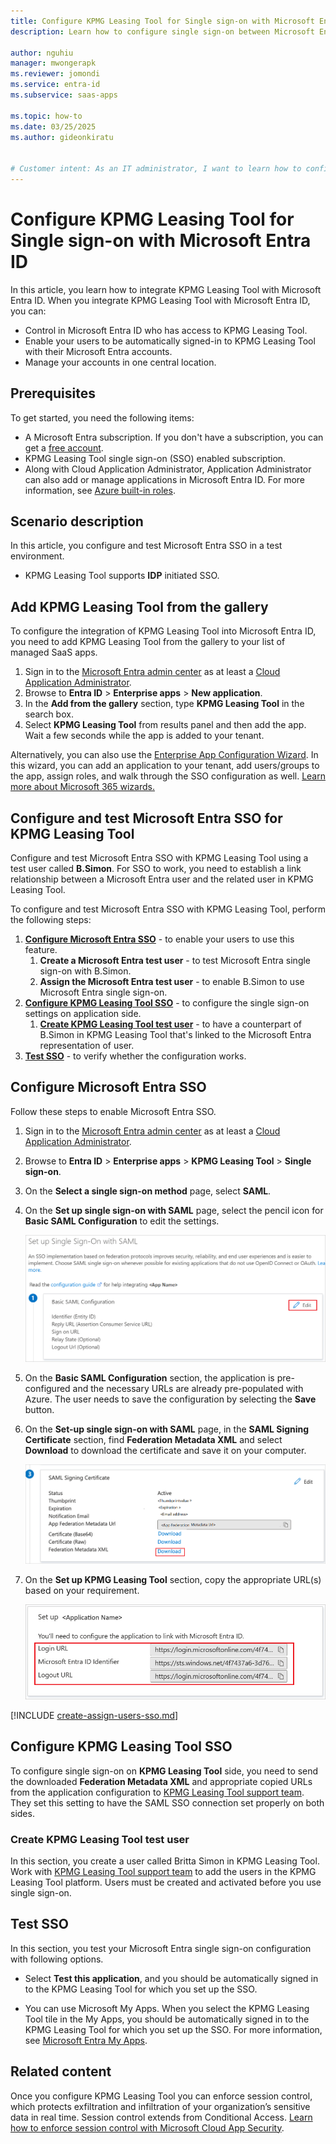 ```yaml
---
title: Configure KPMG Leasing Tool for Single sign-on with Microsoft Entra ID
description: Learn how to configure single sign-on between Microsoft Entra ID and KPMG Leasing Tool.

author: nguhiu
manager: mwongerapk
ms.reviewer: jomondi
ms.service: entra-id
ms.subservice: saas-apps

ms.topic: how-to
ms.date: 03/25/2025
ms.author: gideonkiratu


# Customer intent: As an IT administrator, I want to learn how to configure single sign-on between Microsoft Entra ID and KPMG Leasing Tool so that I can control who has access to KPMG Leasing Tool, enable automatic sign-in with Microsoft Entra accounts, and manage my accounts in one central location.
---
```


# Configure KPMG Leasing Tool for Single sign-on with Microsoft Entra ID

In this article,  you learn how to integrate KPMG Leasing Tool with Microsoft Entra ID. When you integrate KPMG Leasing Tool with Microsoft Entra ID, you can:

* Control in Microsoft Entra ID who has access to KPMG Leasing Tool.
* Enable your users to be automatically signed-in to KPMG Leasing Tool with their Microsoft Entra accounts.
* Manage your accounts in one central location.

## Prerequisites

To get started, you need the following items:

* A Microsoft Entra subscription. If you don't have a subscription, you can get a [free account](https://azure.microsoft.com/free/).
* KPMG Leasing Tool single sign-on (SSO) enabled subscription.
* Along with Cloud Application Administrator, Application Administrator can also add or manage applications in Microsoft Entra ID.
For more information, see [Azure built-in roles](~/identity/role-based-access-control/permissions-reference.md).

## Scenario description

In this article,  you configure and test Microsoft Entra SSO in a test environment.

* KPMG Leasing Tool supports **IDP** initiated SSO.

## Add KPMG Leasing Tool from the gallery

To configure the integration of KPMG Leasing Tool into Microsoft Entra ID, you need to add KPMG Leasing Tool from the gallery to your list of managed SaaS apps.

1. Sign in to the [Microsoft Entra admin center](https://entra.microsoft.com) as at least a [Cloud Application Administrator](~/identity/role-based-access-control/permissions-reference.md#cloud-application-administrator).
1. Browse to **Entra ID** > **Enterprise apps** > **New application**.
1. In the **Add from the gallery** section, type **KPMG Leasing Tool** in the search box.
1. Select **KPMG Leasing Tool** from results panel and then add the app. Wait a few seconds while the app is added to your tenant.

 Alternatively, you can also use the [Enterprise App Configuration Wizard](https://portal.office.com/AdminPortal/home?Q=Docs#/azureadappintegration). In this wizard, you can add an application to your tenant, add users/groups to the app, assign roles, and walk through the SSO configuration as well. [Learn more about Microsoft 365 wizards.](/microsoft-365/admin/misc/azure-ad-setup-guides)

<a name='configure-and-test-azure-ad-sso-for-kpmg-leasing-tool'></a>

## Configure and test Microsoft Entra SSO for KPMG Leasing Tool

Configure and test Microsoft Entra SSO with KPMG Leasing Tool using a test user called **B.Simon**. For SSO to work, you need to establish a link relationship between a Microsoft Entra user and the related user in KPMG Leasing Tool.

To configure and test Microsoft Entra SSO with KPMG Leasing Tool, perform the following steps:

1. **[Configure Microsoft Entra SSO](#configure-azure-ad-sso)** - to enable your users to use this feature.
    1. **Create a Microsoft Entra test user** - to test Microsoft Entra single sign-on with B.Simon.
    1. **Assign the Microsoft Entra test user** - to enable B.Simon to use Microsoft Entra single sign-on.
1. **[Configure KPMG Leasing Tool SSO](#configure-kpmg-leasing-tool-sso)** - to configure the single sign-on settings on application side.
    1. **[Create KPMG Leasing Tool test user](#create-kpmg-leasing-tool-test-user)** - to have a counterpart of B.Simon in KPMG Leasing Tool that's linked to the Microsoft Entra representation of user.
1. **[Test SSO](#test-sso)** - to verify whether the configuration works.

<a name='configure-azure-ad-sso'></a>

## Configure Microsoft Entra SSO

Follow these steps to enable Microsoft Entra SSO.

1. Sign in to the [Microsoft Entra admin center](https://entra.microsoft.com) as at least a [Cloud Application Administrator](~/identity/role-based-access-control/permissions-reference.md#cloud-application-administrator).
1. Browse to **Entra ID** > **Enterprise apps** > **KPMG Leasing Tool** > **Single sign-on**.
1. On the **Select a single sign-on method** page, select **SAML**.
1. On the **Set up single sign-on with SAML** page, select the pencil icon for **Basic SAML Configuration** to edit the settings.

    ![Screenshot shows to edit Basic SAML Configuration.](common/edit-urls.png "Basic Configuration")

1. On the **Basic SAML Configuration** section, the application is pre-configured and the necessary URLs are already pre-populated with Azure. The user needs to save the configuration by selecting the **Save** button.

1. On the **Set-up single sign-on with SAML** page, in the **SAML Signing Certificate** section,  find **Federation Metadata XML** and select **Download** to download the certificate and save it on your computer.

    ![Screenshot shows the Certificate download link.](common/metadataxml.png "Certificate")

1. On the **Set up KPMG Leasing Tool** section, copy the appropriate URL(s) based on your requirement.

	![Screenshot shows to copy configuration appropriate URL.](common/copy-configuration-urls.png "Metadata")  

<a name='create-an-azure-ad-test-user'></a>

[!INCLUDE [create-assign-users-sso.md](~/identity/saas-apps/includes/create-assign-users-sso.md)]

## Configure KPMG Leasing Tool SSO

To configure single sign-on on **KPMG Leasing Tool** side, you need to send the downloaded **Federation Metadata XML** and appropriate copied URLs from the application configuration to [KPMG Leasing Tool support team](mailto:wsnyder@KPMG.com). They set this setting to have the SAML SSO connection set properly on both sides.

### Create KPMG Leasing Tool test user

In this section, you create a user called Britta Simon in KPMG Leasing Tool. Work with [KPMG Leasing Tool support team](mailto:wsnyder@KPMG.com) to add the users in the KPMG Leasing Tool platform. Users must be created and activated before you use single sign-on.

## Test SSO 

In this section, you test your Microsoft Entra single sign-on configuration with following options.

* Select **Test this application**, and you should be automatically signed in to the KPMG Leasing Tool for which you set up the SSO.

* You can use Microsoft My Apps. When you select the KPMG Leasing Tool tile in the My Apps, you should be automatically signed in to the KPMG Leasing Tool for which you set up the SSO. For more information, see [Microsoft Entra My Apps](/azure/active-directory/manage-apps/end-user-experiences#azure-ad-my-apps).

## Related content

Once you configure KPMG Leasing Tool you can enforce session control, which protects exfiltration and infiltration of your organization’s sensitive data in real time. Session control extends from Conditional Access. [Learn how to enforce session control with Microsoft Cloud App Security](/cloud-app-security/proxy-deployment-aad).
